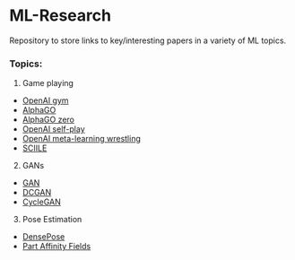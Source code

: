 # ML-Research
Repository to store links to key/interesting papers in a variety of ML topics.

### Topics:
1. Game playing
  - [OpenAI gym](http://arxiv.org/abs/1606.01540)
  - [AlphaGO](https://storage.googleapis.com/deepmind-media/alphago/AlphaGoNaturePaper.pdf)
  - [AlphaGO zero](https://deepmind.com/blog/alphago-zero-learning-scratch/) 
  - [OpenAI self-play](https://arxiv.org/abs/1710.03748)
  - [OpenAI meta-learning wrestling](https://arxiv.org/abs/1710.03641)
  - [SCIILE](https://deepmind.com/blog/deepmind-and-blizzard-open-starcraft-ii-ai-research-environment/)
  
2. GANs
  - [GAN](https://arxiv.org/pdf/1406.2661.pdf)
  - [DCGAN](https://arxiv.org/pdf/1511.06434.pdf)
  - [CycleGAN](https://arxiv.org/pdf/1703.10593.pdf)
  
3. Pose Estimation
  - [DensePose](https://arxiv.org/pdf/1802.00434.pdf)
  - [Part Affinity Fields](https://arxiv.org/pdf/1611.08050.pdf)
